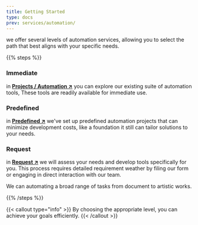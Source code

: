 ```yaml
---
title: Getting Started
type: docs
prev: services/automation/
---
```


we offer several levels of automation services, allowing you to select the path that best aligns with your specific needs.

{{% steps %}}

### Immediate

in [**Projects / Automation ↗**](../../../projects/automation) you can explore our existing suite of automation tools, These tools are readily available for immediate use.

### Predefined

in [**Predefined ↗**](../predefined) we've set up predefined automation projects that can minimize development costs, like a foundation it still can tailor solutions to your needs.

### Request

in [**Request ↗**](../request) we will assess your needs and develop tools specifically for you. This process requires detailed requirement weather by filing our form or engaging in direct interaction with our team.

We can automating a broad range of tasks from document to artistic works.

{{% /steps %}}

{{< callout type="info" >}}
  By choosing the appropriate level, you can achieve your goals efficiently.
{{< /callout >}}
